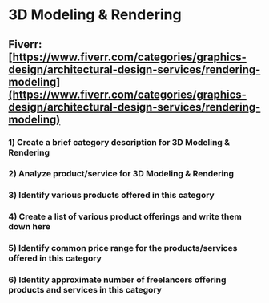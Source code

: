 # 3D Modeling & Rendering
## Fiverr: [https://www.fiverr.com/categories/graphics-design/architectural-design-services/rendering-modeling](https://www.fiverr.com/categories/graphics-design/architectural-design-services/rendering-modeling)
### 1) Create a brief category description for 3D Modeling & Rendering
### 2) Analyze product/service for 3D Modeling & Rendering
### 3) Identify various products offered in this category
### 4) Create a list of various product offerings and write them down here
### 5) Identify common price range for the products/services offered in this category
### 6) Identity approximate number of freelancers offering products and services in this category
